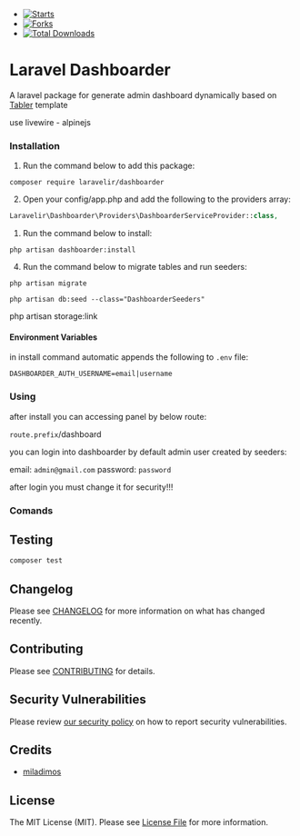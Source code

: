 - [![Starts](https://img.shields.io/github/stars/laravelir/dashboarder?style=flat&logo=github)](https://github.com/laravelir/dashboarder/forks)
- [![Forks](https://img.shields.io/github/forks/laravelir/dashboarder?style=flat&logo=github)](https://github.com/laravelir/dashboarder/stargazers)
- [![Total Downloads](https://img.shields.io/packagist/dt/laravelir/laravel-.svg?style=flat-square)](https://packagist.org/packages/laravelir/dashboarder)


# Laravel Dashboarder

A laravel package for generate admin dashboard dynamically based on [Tabler](https://github.com/tabler/tabler) template

use livewire - alpinejs

### Installation

1. Run the command below to add this package:

```
composer require laravelir/dashboarder
```

2. Open your config/app.php and add the following to the providers array:

```php
Laravelir\Dashboarder\Providers\DashboarderServiceProvider::class,
```

1. Run the command below to install:

```
php artisan dashboarder:install
```

4. Run the command below to migrate tables and run seeders:

```
php artisan migrate

php artisan db:seed --class="DashboarderSeeders"
```

php artisan storage:link

#### Environment Variables
in install command automatic appends the following to `.env` file:
```
DASHBOARDER_AUTH_USERNAME=email|username
```

### Using


after install you can accessing panel by below route:

`route.prefix`/dashboard 

you can login into dashboarder by default admin user created by seeders:

email: `admin@gmail.com` 
password: `password`

after login you must change it for security!!!


### Comands








## Testing

```bash
composer test
```

## Changelog

Please see [CHANGELOG](CHANGELOG.md) for more information on what has changed recently.

## Contributing

Please see [CONTRIBUTING](.github/CONTRIBUTING.md) for details.

## Security Vulnerabilities

Please review [our security policy](../../security/policy) on how to report security vulnerabilities.

## Credits

- [miladimos](https://github.com/miladimos)
## License

The MIT License (MIT). Please see [License File](LICENSE.md) for more information.

